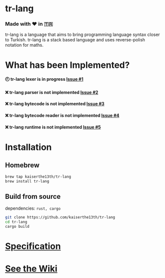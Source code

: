 # tr-lang

### Made with ❤️ in 🇹🇷

tr-lang is a language that aims to bring programming language syntax closer to Turkish.
tr-lang is a stack based language and uses reverse-polish notation for maths.

# What has been Implemented?

#### 🕘 tr-lang lexer is in progress [Issue #1](https://github.com/kaiserthe13th/tr-lang/issues/1#issue-1027652152)<br>
#### ❌ tr-lang parser is not implemented [Issue #2](https://github.com/kaiserthe13th/tr-lang/issues/2#issue-1027660436)<br>
#### ❌ tr-lang bytecode is not implemented [Issue #3](https://github.com/kaiserthe13th/tr-lang/issues/3#issue-1027661753)<br>
#### ❌ tr-lang bytecode reader is not implemented [Issue #4](https://github.com/kaiserthe13th/tr-lang/issues/4#issue-1027663331)<br>
#### ❌ tr-lang runtime is not implemented [Issue #5](https://github.com/kaiserthe13th/tr-lang/issues/5#issue-1027665033)<br>

# Installation

## Homebrew
```sh
brew tap kaiserthe13th/tr-lang
brew install tr-lang
```

## Build from source
dependencies: `rust, cargo`

```sh
git clone https://github.com/kaiserthe13th/tr-lang
cd tr-lang
cargo build
```

# [Specification](https://github.com/kaiserthe13th/tr-lang/wiki/Specification-EN)
# [See the Wiki](https://github.com/kaiserthe13th/tr-lang/wiki)
